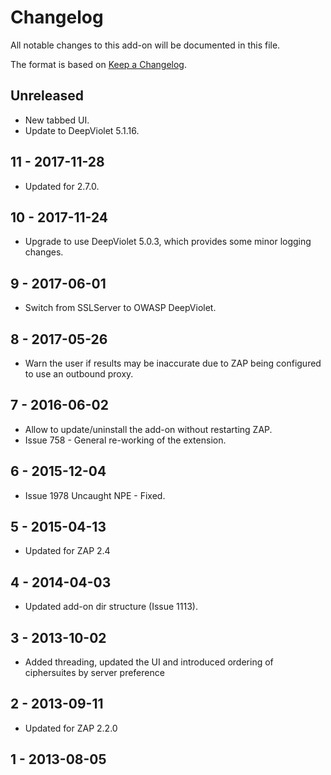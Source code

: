 # Changelog
All notable changes to this add-on will be documented in this file.

The format is based on [Keep a Changelog](https://keepachangelog.com/en/1.0.0/).

## Unreleased

- New tabbed UI.
- Update to DeepViolet 5.1.16.

## 11 - 2017-11-28

- Updated for 2.7.0.

## 10 - 2017-11-24

- Upgrade to use DeepViolet 5.0.3, which provides some minor logging changes.

## 9 - 2017-06-01

- Switch from SSLServer to OWASP DeepViolet.

## 8 - 2017-05-26

- Warn the user if results may be inaccurate due to ZAP being configured to use an outbound proxy.

## 7 - 2016-06-02

- Allow to update/uninstall the add-on without restarting ZAP.
- Issue 758 - General re-working of the extension.

## 6 - 2015-12-04

- Issue 1978 Uncaught NPE - Fixed.

## 5 - 2015-04-13

- Updated for ZAP 2.4

## 4 - 2014-04-03

- Updated add-on dir structure (Issue 1113).

## 3 - 2013-10-02

- Added threading, updated the UI and introduced ordering of ciphersuites by server preference

## 2 - 2013-09-11

- Updated for ZAP 2.2.0

## 1 - 2013-08-05



